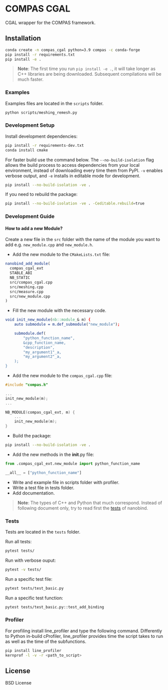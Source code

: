 # COMPAS CGAL

CGAL wrapper for the COMPAS framework.

## Installation

```bash
conda create -n compas_cgal python=3.9 compas -c conda-forge
pip install -r requirements.txt
pip install -e .
```

> **Note**: The first time you run `pip install -e .`, it will take longer as C++ libraries are being downloaded. Subsequent compilations will be much faster.

### Examples

Examples files are located in the `scripts` folder.

```bash
python scripts/meshing_remesh.py
```

### Development Setup

Install development dependencies:
```bash
pip install -r requirements-dev.txt
conda install cmake
```

For faster build use the command below. The `--no-build-isolation` flag allows the build process to access dependencies from your local environment, instead of downloading every time them from PyPI. `-v` enables verbose output, and `-e` installs in editable mode for development.
```bash
pip install --no-build-isolation -ve .
```

If you need to rebuild the package:
```bash 
pip install --no-build-isolation -ve . -Ceditable.rebuild=true
```

### Development Guide 

#### How to add a new Module?

Create a new file in the `src` folder with the name of the module you want to add e.g. `new_module.cpp` and `new_module.h`.

- Add the new module to the `CMakeLists.txt` file:

```cmake
nanobind_add_module(
  compas_cgal_ext
  STABLE_ABI
  NB_STATIC
  src/compas_cgal.cpp
  src/meshing.cpp
  src/measure.cpp
  src/new_module.cpp
)
```

- Fill the new module with the necessary code.

```cmake
void init_new_module(nb::module_& m) {
    auto submodule = m.def_submodule("new_module");

    submodule.def(
        "python_function_name",
        &cpp_function_name,
        "description",
        "my_argument1"_a,
        "my_argument2"_a,
    );
}
```

- Add the new module to the `compas_cgal.cpp` file:

```cpp
#include "compas.h"

...
init_new_module(m);
...

NB_MODULE(compas_cgal_ext, m) {
    ...
    init_new_module(m);
}

```

- Build the package:
```bash
pip install --no-build-isolation -ve .
```

- Add the new methods in the __init__.py file:
```python
from .compas_cgal_ext.new_module import python_function_name

__all__ = ["python_function_name"]
```

- Write and example file in scripts folder with profiler.
- Write a test file in tests folder.
- Add documentation.

> **Note**: The types of C++ and Python that much correspond. Instead of following document only, try to read first the [tests](https://github.com/wjakob/nanobind/tree/master/tests) of nanobind.


### Tests

Tests are located in the `tests` folder. 

Run all tests:

```bash
pytest tests/
```

Run with verbose ouput:

```bash
pytest -v tests/
```

Run a specific test file:
```bash
pytest tests/test_basic.py
```

Run a specific test function:
```bash
pytest tests/test_basic.py::test_add_binding
```

### Profiler

For profiling install line_profiler and type the following command.
Differently to Python in-build cProfiler, line_profiler provides time the script takes to run as well as the time of the subfunctions.

```bash
pip install line_profiler
kernprof -l -v -r <path_to_script>
```

## License

BSD License
